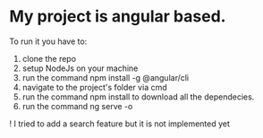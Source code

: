 # My project is angular based.

To run it you have to: 
1. clone the repo
2. setup NodeJs on your machine
3. run the command npm install -g @angular/cli
4. navigate to the project's folder via cmd 
5. run the command npm install to download all the dependecies.
6. run the command ng serve -o

! I tried to add a search feature but it is not implemented yet

